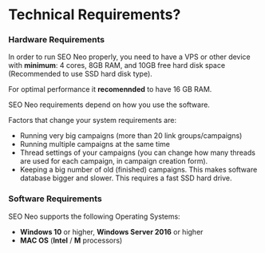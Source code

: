# Technical Requirements?

### Hardware Requirements

In order to run SEO Neo properly, you need to have a VPS or other device with **minimum**: 4 cores, 8GB RAM, and 10GB free hard disk space (Recommended to use SSD hard disk type).

For optimal performance it **recomennded** to have 16 GB RAM.

SEO Neo requirements depend on how you use the software.&#x20;

Factors that change your system requirements are:

* Running very big campaigns (more than 20 link groups/campaigns)
* Running multiple campaigns at the same time
* Thread settings of your campaigns (you can change how many threads are used for each campaign, in campaign creation form).
* Keeping a big number of old (finished) campaigns. This makes software database bigger and slower. This requires a fast SSD hard drive.

### Software Requirements

SEO Neo supports the following Operating Systems:

* **Windows 10** or higher, **Windows Server 2016** or higher
* **MAC OS** (**Intel** / **M** processors)

